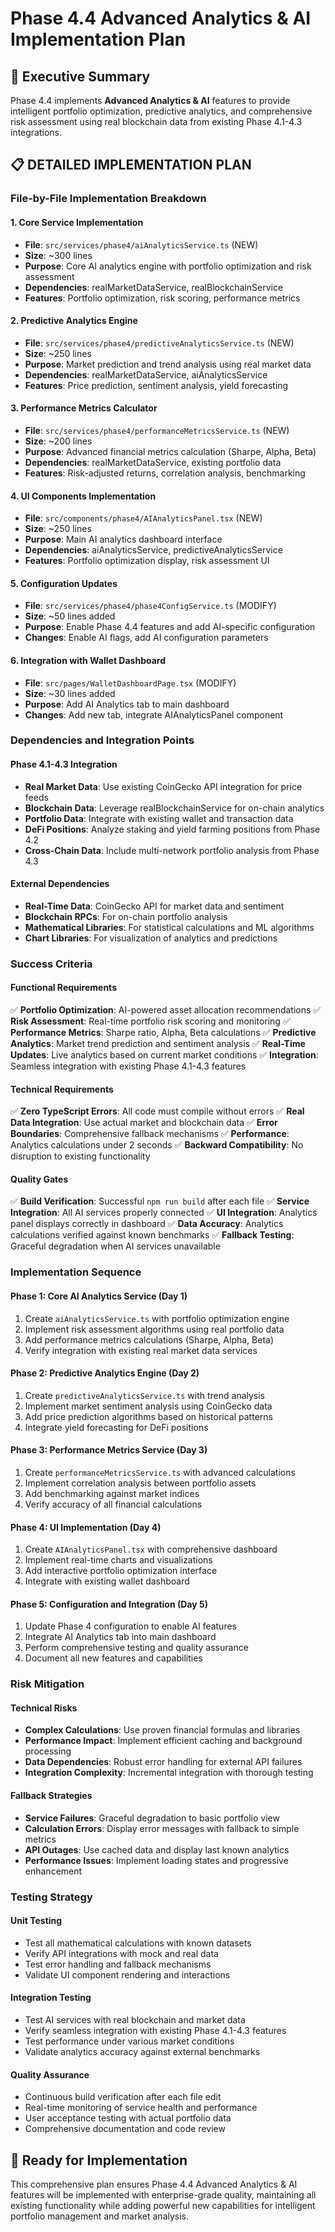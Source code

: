 # Phase 4.4 Advanced Analytics & AI Implementation Plan

## 🎯 Executive Summary

Phase 4.4 implements **Advanced Analytics & AI** features to provide intelligent portfolio optimization, predictive analytics, and comprehensive risk assessment using real blockchain data from existing Phase 4.1-4.3 integrations.

## 📋 DETAILED IMPLEMENTATION PLAN

### **File-by-File Implementation Breakdown**

#### **1. Core Service Implementation**
- **File**: `src/services/phase4/aiAnalyticsService.ts` (NEW)
- **Size**: ~300 lines
- **Purpose**: Core AI analytics engine with portfolio optimization and risk assessment
- **Dependencies**: realMarketDataService, realBlockchainService
- **Features**: Portfolio optimization, risk scoring, performance metrics

#### **2. Predictive Analytics Engine**
- **File**: `src/services/phase4/predictiveAnalyticsService.ts` (NEW)
- **Size**: ~250 lines
- **Purpose**: Market prediction and trend analysis using real market data
- **Dependencies**: realMarketDataService, aiAnalyticsService
- **Features**: Price prediction, sentiment analysis, yield forecasting

#### **3. Performance Metrics Calculator**
- **File**: `src/services/phase4/performanceMetricsService.ts` (NEW)
- **Size**: ~200 lines
- **Purpose**: Advanced financial metrics calculation (Sharpe, Alpha, Beta)
- **Dependencies**: realMarketDataService, existing portfolio data
- **Features**: Risk-adjusted returns, correlation analysis, benchmarking

#### **4. UI Components Implementation**
- **File**: `src/components/phase4/AIAnalyticsPanel.tsx` (NEW)
- **Size**: ~250 lines
- **Purpose**: Main AI analytics dashboard interface
- **Dependencies**: aiAnalyticsService, predictiveAnalyticsService
- **Features**: Portfolio optimization display, risk assessment UI

#### **5. Configuration Updates**
- **File**: `src/services/phase4/phase4ConfigService.ts` (MODIFY)
- **Size**: ~50 lines added
- **Purpose**: Enable Phase 4.4 features and add AI-specific configuration
- **Changes**: Enable AI flags, add AI configuration parameters

#### **6. Integration with Wallet Dashboard**
- **File**: `src/pages/WalletDashboardPage.tsx` (MODIFY)
- **Size**: ~30 lines added
- **Purpose**: Add AI Analytics tab to main dashboard
- **Changes**: Add new tab, integrate AIAnalyticsPanel component

### **Dependencies and Integration Points**

#### **Phase 4.1-4.3 Integration**
- **Real Market Data**: Use existing CoinGecko API integration for price feeds
- **Blockchain Data**: Leverage realBlockchainService for on-chain analytics
- **Portfolio Data**: Integrate with existing wallet and transaction data
- **DeFi Positions**: Analyze staking and yield farming positions from Phase 4.2
- **Cross-Chain Data**: Include multi-network portfolio analysis from Phase 4.3

#### **External Dependencies**
- **Real-Time Data**: CoinGecko API for market data and sentiment
- **Blockchain RPCs**: For on-chain portfolio analysis
- **Mathematical Libraries**: For statistical calculations and ML algorithms
- **Chart Libraries**: For visualization of analytics and predictions

### **Success Criteria**

#### **Functional Requirements**
✅ **Portfolio Optimization**: AI-powered asset allocation recommendations
✅ **Risk Assessment**: Real-time portfolio risk scoring and monitoring
✅ **Performance Metrics**: Sharpe ratio, Alpha, Beta calculations
✅ **Predictive Analytics**: Market trend prediction and sentiment analysis
✅ **Real-Time Updates**: Live analytics based on current market conditions
✅ **Integration**: Seamless integration with existing Phase 4.1-4.3 features

#### **Technical Requirements**
✅ **Zero TypeScript Errors**: All code must compile without errors
✅ **Real Data Integration**: Use actual market and blockchain data
✅ **Error Boundaries**: Comprehensive fallback mechanisms
✅ **Performance**: Analytics calculations under 2 seconds
✅ **Backward Compatibility**: No disruption to existing functionality

#### **Quality Gates**
✅ **Build Verification**: Successful `npm run build` after each file
✅ **Service Integration**: All AI services properly connected
✅ **UI Integration**: Analytics panel displays correctly in dashboard
✅ **Data Accuracy**: Analytics calculations verified against known benchmarks
✅ **Fallback Testing**: Graceful degradation when AI services unavailable

### **Implementation Sequence**

#### **Phase 1: Core AI Analytics Service (Day 1)**
1. Create `aiAnalyticsService.ts` with portfolio optimization engine
2. Implement risk assessment algorithms using real portfolio data
3. Add performance metrics calculations (Sharpe, Alpha, Beta)
4. Verify integration with existing real market data services

#### **Phase 2: Predictive Analytics Engine (Day 2)**
1. Create `predictiveAnalyticsService.ts` with trend analysis
2. Implement market sentiment analysis using CoinGecko data
3. Add price prediction algorithms based on historical patterns
4. Integrate yield forecasting for DeFi positions

#### **Phase 3: Performance Metrics Service (Day 3)**
1. Create `performanceMetricsService.ts` with advanced calculations
2. Implement correlation analysis between portfolio assets
3. Add benchmarking against market indices
4. Verify accuracy of all financial calculations

#### **Phase 4: UI Implementation (Day 4)**
1. Create `AIAnalyticsPanel.tsx` with comprehensive dashboard
2. Implement real-time charts and visualizations
3. Add interactive portfolio optimization interface
4. Integrate with existing wallet dashboard

#### **Phase 5: Configuration and Integration (Day 5)**
1. Update Phase 4 configuration to enable AI features
2. Integrate AI Analytics tab into main dashboard
3. Perform comprehensive testing and quality assurance
4. Document all new features and capabilities

### **Risk Mitigation**

#### **Technical Risks**
- **Complex Calculations**: Use proven financial formulas and libraries
- **Performance Impact**: Implement efficient caching and background processing
- **Data Dependencies**: Robust error handling for external API failures
- **Integration Complexity**: Incremental integration with thorough testing

#### **Fallback Strategies**
- **Service Failures**: Graceful degradation to basic portfolio view
- **Calculation Errors**: Display error messages with fallback to simple metrics
- **API Outages**: Use cached data and display last known analytics
- **Performance Issues**: Implement loading states and progressive enhancement

### **Testing Strategy**

#### **Unit Testing**
- Test all mathematical calculations with known datasets
- Verify API integrations with mock and real data
- Test error handling and fallback mechanisms
- Validate UI component rendering and interactions

#### **Integration Testing**
- Test AI services with real blockchain and market data
- Verify seamless integration with existing Phase 4.1-4.3 features
- Test performance under various market conditions
- Validate analytics accuracy against external benchmarks

#### **Quality Assurance**
- Continuous build verification after each file edit
- Real-time monitoring of service health and performance
- User acceptance testing with actual portfolio data
- Comprehensive documentation and code review

## 🚀 Ready for Implementation

This comprehensive plan ensures Phase 4.4 Advanced Analytics & AI features will be implemented with enterprise-grade quality, maintaining all existing functionality while adding powerful new capabilities for intelligent portfolio management and market analysis.
